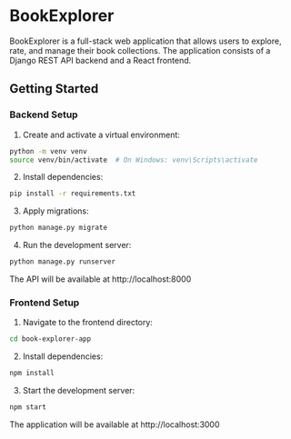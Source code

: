 # BookExplorer

BookExplorer is a full-stack web application that allows users to explore, rate, and manage their book collections. The application consists of a Django REST API backend and a React frontend.

## Getting Started

### Backend Setup

1. Create and activate a virtual environment:
```bash
python -m venv venv
source venv/bin/activate  # On Windows: venv\Scripts\activate
```

2. Install dependencies:
```bash
pip install -r requirements.txt
```

3. Apply migrations:
```bash
python manage.py migrate
```

4. Run the development server:
```bash
python manage.py runserver
```

The API will be available at
http://localhost:8000

### Frontend Setup

1. Navigate to the frontend directory:
```bash
cd book-explorer-app
```

2. Install dependencies:
```bash
npm install
```

3. Start the development server:
```bash
npm start
```

The application will be available at
http://localhost:3000
